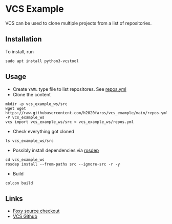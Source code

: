 # VCS Example
VCS can be used to clone multiple projects from a list of repositories. 

## Installation
To install, run
```shell
sudo apt install python3-vcstool
```

## Usage
- Create `YAML` type file to list repositores. See [repos.yml](./repos.yml)
- Clone the content
```shell
mkdir -p vcs_example_ws/src
wget wget https://raw.githubusercontent.com/h2020faros/vcs_example/main/repos.yml -P vcs_example_ws
vcs import vcs_example_ws/src < vcs_example_ws/repos.yml
```
- Check everything got cloned
```shell
ls vcs_example_ws/src
```
- Possibly install dependencies via [rosdep](https://docs.ros.org/en/crystal/Installation/Linux-Install-Binary.html#installing-and-initializing-rosdep)
```shell
cd vcs_example_ws
rosdep install --from-paths src --ignore-src -r -y
```
- Build
```shell
colcon build
```


## Links
- [Foxy source checkout](https://docs.ros.org/en/foxy/Installation/Maintaining-a-Source-Checkout.html)
- [VCS Github](https://github.com/dirk-thomas/vcstool)

